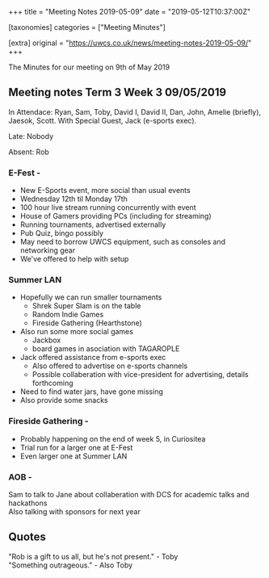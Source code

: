 +++
title = "Meeting Notes 2019-05-09"
date = "2019-05-12T10:37:00Z"

[taxonomies]
categories = ["Meeting Minutes"]

[extra]
original = "https://uwcs.co.uk/news/meeting-notes-2019-05-09/"
+++

<p>The Minutes for our meeting on 9th of May 2019<br/></p>

<!-- more -->

## Meeting notes Term 3 Week 3 09/05/2019

In Attendace: Ryan, Sam, Toby, David I, David II, Dan, John, Amelie (briefly), Jaesok, Scott. With Special Guest, Jack (e-sports exec).

  

Late: Nobody

  

Absent: Rob  

### E-Fest -

  - New E-Sports event, more social than usual events
  - Wednesday 12th til Monday 17th
  - 100 hour live stream running concurrently with event
  - House of Gamers providing PCs (including for streaming)
  - Running tournaments, advertised externally
  - Pub Quiz, bingo possibly
  - May need to borrow UWCS equipment, such as consoles and networking gear
  - We've offered to help with setup

### Summer LAN

  - Hopefully we can run smaller tournaments
      - Shrek Super Slam is on the table
      - Random Indie Games
      - Fireside Gathering (Hearthstone)
  - Also run some more social games
      - Jackbox
      - board games in asociation with TAGAROPLE
  - Jack offered assistance from e-sports exec
      - Also offered to advertise on e-sports channels
      - Possible collaberation with vice-president for advertising, details forthcoming
  - Need to find water jars, have gone missing
  - Also provide some snacks

### Fireside Gathering -  

  - Probably happening on the end of week 5, in Curiositea
  - Trial run for a larger one at E-Fest
  - Even larger one at Summer LAN

### AOB -  

Sam to talk to Jane about collaberation with DCS for academic talks and hackathons  
Also talking with sponsors for next year  

## Quotes

"Rob is a gift to us all, but he's not present." - Toby  
"Something outrageous." - Also Toby

